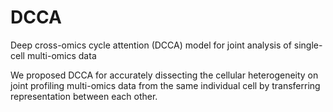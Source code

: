 # DCCA
Deep cross-omics cycle attention (DCCA) model for joint analysis of single-cell multi-omics data

We proposed DCCA for accurately dissecting the cellular heterogeneity on joint profiling multi-omics data from the same individual cell by transferring representation between each other. 
